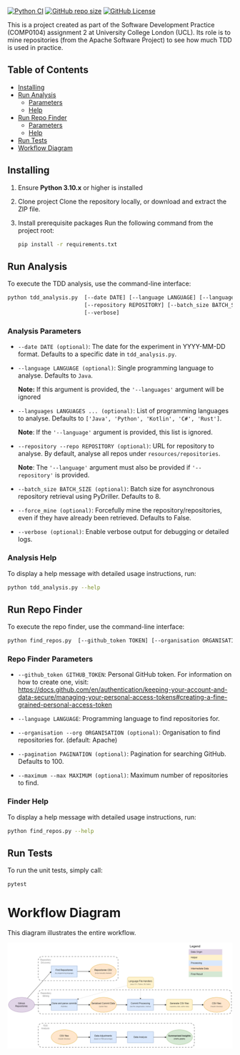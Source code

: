 [![Python CI](https://github.com/Andrei-Constantin-Programmer/TDD_In_Practice/actions/workflows/python-app.yml/badge.svg)](https://github.com/Andrei-Constantin-Programmer/TDD_In_Practice/actions/workflows/python-app.yml)
[![GitHub repo size](https://img.shields.io/github/repo-size/Andrei-Constantin-Programmer/TDD_In_Practice?label=Repo%20Size)](https://shields.io/badges/git-hub-repo-size)
[![GitHub License](https://img.shields.io/github/license/Andrei-Constantin-Programmer/TDD_In_Practice?label=License)](LICENSE)

This is a project created as part of the Software Development Practice (COMP0104) assignment 2 at University College London (UCL).
Its role is to mine repositories (from the Apache Software Project) to see how much TDD is used in practice.

## Table of Contents
- [Installing](#installing)
- [Run Analysis](#run-analysis)
  - [Parameters](#analysis-parameters)
  - [Help](#analysis-help)
- [Run Repo Finder](#run-repo-finder)
    - [Parameters](#repo-finder-parameters)
    - [Help](#finder-help)
- [Run Tests](#run-tests)
- [Workflow Diagram](#workflow-diagram)

## Installing

1. Ensure **Python 3.10.x** or higher is installed

2. Clone project
Clone the repository locally, or download and extract the ZIP file.

3. Install prerequisite packages
Run the following command from the project root:
    ```bash
    pip install -r requirements.txt
    ```

## Run Analysis
To execute the TDD analysis, use the command-line interface:
```bash
python tdd_analysis.py  [--date DATE] [--language LANGUAGE] [--languages LANGUAGES ...]
                        [--repository REPOSITORY] [--batch_size BATCH_SIZE] [--force-mine]
                        [--verbose]
```

### Analysis Parameters

- `--date DATE (optional)`: The date for the experiment in YYYY-MM-DD format. Defaults to a specific date in `tdd_analysis.py`.
  
- `--language LANGUAGE (optional)`: Single programming language to analyse. Defaults to `Java`.
  
    **Note:** If this argument is provided, the `'--languages'` argument will be ignored
  
- `--languages LANGUAGES ... (optional)`: List of programming languages to analyse. Defaults to `['Java', 'Python', 'Kotlin', 'C#', 'Rust']`.
  
    **Note**: If the `'--language'` argument is provided, this list is ignored.
  
- `--repository --repo REPOSITORY (optional)`: URL for repository to analyse. By default, analyse all repos under `resources/repositories`.
  
    **Note**: The `'--language'` argument must also be provided if `'--repository'` is provided.

- `--batch_size BATCH_SIZE (optional)`: Batch size for asynchronous repository retrieval using PyDriller. Defaults to 8.

- `--force_mine (optional)`: Forcefully mine the repository/repositories, even if they have already been retrieved. Defaults to False.
  
- `--verbose (optional)`: Enable verbose output for debugging or detailed logs.  


### Analysis Help
To display a help message with detailed usage instructions, run:

```bash
python tdd_analysis.py --help
``` 

## Run Repo Finder
To execute the repo finder, use the command-line interface:
```bash
python find_repos.py  [--github_token TOKEN] [--organisation ORGANISATION] [--language LANGUAGE] [--pagination PAGINATION] [--maximum MAXIMUM]
```

### Repo Finder Parameters
- `--github_token GITHUB_TOKEN`: Personal GitHub token. For information on how to create one, visit: https://docs.github.com/en/authentication/keeping-your-account-and-data-secure/managing-your-personal-access-tokens#creating-a-fine-grained-personal-access-token
  
- `--language LANGUAGE`: Programming language to find repositories for.

- `--organisation --org ORGANISATION (optional)`: Organisation to find repositories for. (default: Apache)
      
- `--pagination PAGINATION (optional)`: Pagination for searching GitHub. Defaults to 100.

- `--maximum --max MAXIMUM (optional)`: Maximum number of repositories to find.

### Finder Help
To display a help message with detailed usage instructions, run:

```bash
python find_repos.py --help
``` 

## Run Tests
To run the unit tests, simply call:
```bash
pytest
```

# Workflow Diagram

This diagram illustrates the entire workflow.

![TDD Analysis Workflow](docs/TDD_Analysis_Workflow.png)
